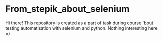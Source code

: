 # From_stepik_about_selenium

Hi there! This repository is created as a part of task during course 'bout testing automatisation with selenium and python.
Nothing interesting here =)
